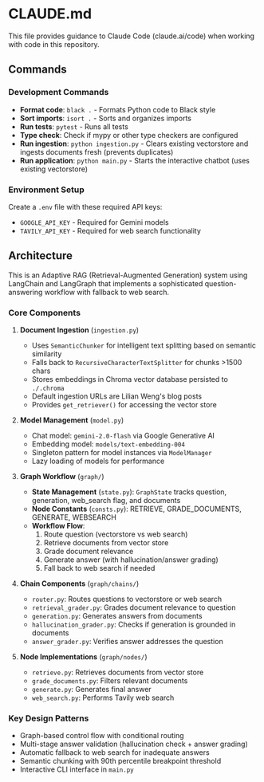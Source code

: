 # CLAUDE.md

This file provides guidance to Claude Code (claude.ai/code) when working with code in this repository.

## Commands

### Development Commands
- **Format code**: `black .` - Formats Python code to Black style
- **Sort imports**: `isort .` - Sorts and organizes imports
- **Run tests**: `pytest` - Runs all tests
- **Type check**: Check if mypy or other type checkers are configured
- **Run ingestion**: `python ingestion.py` - Clears existing vectorstore and ingests documents fresh (prevents duplicates)
- **Run application**: `python main.py` - Starts the interactive chatbot (uses existing vectorstore)

### Environment Setup
Create a `.env` file with these required API keys:
- `GOOGLE_API_KEY` - Required for Gemini models
- `TAVILY_API_KEY` - Required for web search functionality

## Architecture

This is an Adaptive RAG (Retrieval-Augmented Generation) system using LangChain and LangGraph that implements a sophisticated question-answering workflow with fallback to web search.

### Core Components

1. **Document Ingestion** (`ingestion.py`)
   - Uses `SemanticChunker` for intelligent text splitting based on semantic similarity
   - Falls back to `RecursiveCharacterTextSplitter` for chunks >1500 chars
   - Stores embeddings in Chroma vector database persisted to `./.chroma`
   - Default ingestion URLs are Lilian Weng's blog posts
   - Provides `get_retriever()` for accessing the vector store

2. **Model Management** (`model.py`)
   - Chat model: `gemini-2.0-flash` via Google Generative AI
   - Embedding model: `models/text-embedding-004`
   - Singleton pattern for model instances via `ModelManager`
   - Lazy loading of models for performance

3. **Graph Workflow** (`graph/`)
   - **State Management** (`state.py`): `GraphState` tracks question, generation, web_search flag, and documents
   - **Node Constants** (`consts.py`): RETRIEVE, GRADE_DOCUMENTS, GENERATE, WEBSEARCH
   - **Workflow Flow**:
     1. Route question (vectorstore vs web search)
     2. Retrieve documents from vector store
     3. Grade document relevance
     4. Generate answer (with hallucination/answer grading)
     5. Fall back to web search if needed
   
4. **Chain Components** (`graph/chains/`)
   - `router.py`: Routes questions to vectorstore or web search
   - `retrieval_grader.py`: Grades document relevance to question
   - `generation.py`: Generates answers from documents
   - `hallucination_grader.py`: Checks if generation is grounded in documents
   - `answer_grader.py`: Verifies answer addresses the question

5. **Node Implementations** (`graph/nodes/`)
   - `retrieve.py`: Retrieves documents from vector store
   - `grade_documents.py`: Filters relevant documents
   - `generate.py`: Generates final answer
   - `web_search.py`: Performs Tavily web search

### Key Design Patterns
- Graph-based control flow with conditional routing
- Multi-stage answer validation (hallucination check + answer grading)
- Automatic fallback to web search for inadequate answers
- Semantic chunking with 90th percentile breakpoint threshold
- Interactive CLI interface in `main.py`